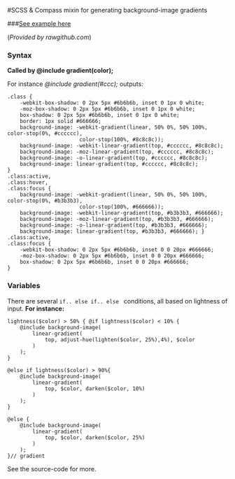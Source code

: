 #SCSS & Compass mixin for generating background-image gradients

###[See example here](http://rawgithub.com/MarnuLombard/Buttons-Gradient-Mixin/blob/master/test.html)

(*Provided by rawgithub.com*)

### Syntax

**Called by @include gradient(color);**

For instance *@include gradient(#ccc);* outputs:

	.class {
		-webkit-box-shadow: 0 2px 5px #6b6b6b, inset 0 1px 0 white;
		-moz-box-shadow: 0 2px 5px #6b6b6b, inset 0 1px 0 white;
		box-shadow: 0 2px 5px #6b6b6b, inset 0 1px 0 white;
		border: 1px solid #666666;
		background-image: -webkit-gradient(linear, 50% 0%, 50% 100%, color-stop(0%, #cccccc), 
						   color-stop(100%, #8c8c8c));
		background-image: -webkit-linear-gradient(top, #cccccc, #8c8c8c);
		background-image: -moz-linear-gradient(top, #cccccc, #8c8c8c);
		background-image: -o-linear-gradient(top, #cccccc, #8c8c8c);
		background-image: linear-gradient(top, #cccccc, #8c8c8c); 
	}
	.class:active,
	.class:hover,
	.class:focus {
		background-image: -webkit-gradient(linear, 50% 0%, 50% 100%, color-stop(0%, #b3b3b3), 
						   color-stop(100%, #666666));
		background-image: -webkit-linear-gradient(top, #b3b3b3, #666666);
		background-image: -moz-linear-gradient(top, #b3b3b3, #666666);
		background-image: -o-linear-gradient(top, #b3b3b3, #666666);
		background-image: linear-gradient(top, #b3b3b3, #666666); }
	.class:active,
	.class:focus {
		-webkit-box-shadow: 0 2px 5px #6b6b6b, inset 0 0 20px #666666;
		-moz-box-shadow: 0 2px 5px #6b6b6b, inset 0 0 20px #666666;
		box-shadow: 0 2px 5px #6b6b6b, inset 0 0 20px #666666; 
	}

### Variables
There are several `if.. else if.. else ` conditions, all based on lightness of input.
**For instance:** 

	lightness($color) > 50% { @if lightness($color) < 10% {
		@include background-image( 
			linear-gradient( 
				top, adjust-hue(lighten($color, 25%),4%), $color 
			)
		);
	}
	
	@else if lightness($color) > 90%{		
		@include background-image( 
			linear-gradient( 
				top, $color, darken($color, 10%) 
			) 
		);
	}
	
	@else {		
		@include background-image( 
			linear-gradient( 
				top, $color, darken($color, 25%) 
			) 
		);
	}// gradient
 
See the source-code for more.